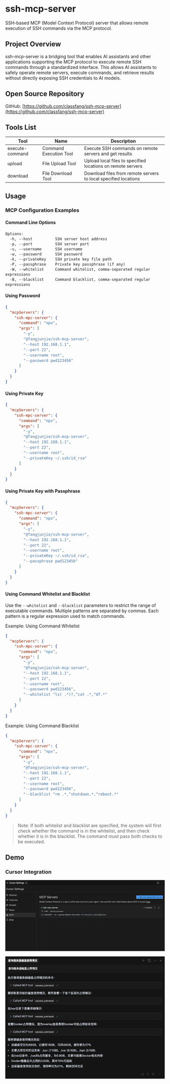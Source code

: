 # ssh-mcp-server

SSH-based MCP (Model Context Protocol) server that allows remote execution of SSH commands via the MCP protocol.

## Project Overview

ssh-mcp-server is a bridging tool that enables AI assistants and other applications supporting the MCP protocol to execute remote SSH commands through a standardized interface. This allows AI assistants to safely operate remote servers, execute commands, and retrieve results without directly exposing SSH credentials to AI models.

## Open Source Repository

GitHub: [https://github.com/classfang/ssh-mcp-server](https://github.com/classfang/ssh-mcp-server)

## Tools List

| Tool | Name | Description |
|---------|-----------|----------|
| execute-command | Command Execution Tool | Execute SSH commands on remote servers and get results |
| upload | File Upload Tool | Upload local files to specified locations on remote servers |
| download | File Download Tool | Download files from remote servers to local specified locations |

## Usage

### MCP Configuration Examples

#### Command Line Options

```text
Options:
  -h, --host          SSH server host address
  -p, --port          SSH server port
  -u, --username      SSH username
  -w, --password      SSH password
  -k, --privateKey    SSH private key file path
  -P, --passphrase    Private key passphrase (if any)
  -W, --whitelist     Command whitelist, comma-separated regular expressions
  -B, --blacklist     Command blacklist, comma-separated regular expressions
```

#### Using Password

```json
{
  "mcpServers": {
    "ssh-mpc-server": {
      "command": "npx",
      "args": [
        "-y",
        "@fangjunjie/ssh-mcp-server",
        "--host 192.168.1.1",
        "--port 22",
        "--username root",
        "--password pwd123456"
      ]
    }
  }
}
```

#### Using Private Key

```json
{
  "mcpServers": {
    "ssh-mpc-server": {
      "command": "npx",
      "args": [
        "-y",
        "@fangjunjie/ssh-mcp-server",
        "--host 192.168.1.1",
        "--port 22",
        "--username root",
        "--privateKey ~/.ssh/id_rsa"
      ]
    }
  }
}
```

#### Using Private Key with Passphrase

```json
{
  "mcpServers": {
    "ssh-mpc-server": {
      "command": "npx",
      "args": [
        "-y",
        "@fangjunjie/ssh-mcp-server",
        "--host 192.168.1.1",
        "--port 22",
        "--username root",
        "--privateKey ~/.ssh/id_rsa",
        "--passphrase pwd123456"
      ]
    }
  }
}
```

#### Using Command Whitelist and Blacklist

Use the `--whitelist` and `--blacklist` parameters to restrict the range of executable commands. Multiple patterns are separated by commas. Each pattern is a regular expression used to match commands.

Example: Using Command Whitelist

```json
{
  "mcpServers": {
    "ssh-mpc-server": {
      "command": "npx",
      "args": [
        "-y",
        "@fangjunjie/ssh-mcp-server",
        "--host 192.168.1.1",
        "--port 22",
        "--username root",
        "--password pwd123456",
        "--whitelist ^ls( .*)?,^cat .*,^df.*"
      ]
    }
  }
}
```

Example: Using Command Blacklist

```json
{
  "mcpServers": {
    "ssh-mpc-server": {
      "command": "npx",
      "args": [
        "-y",
        "@fangjunjie/ssh-mcp-server",
        "--host 192.168.1.1",
        "--port 22",
        "--username root",
        "--password pwd123456",
        "--blacklist ^rm .*,^shutdown.*,^reboot.*"
      ]
    }
  }
}
```

> Note: If both whitelist and blacklist are specified, the system will first check whether the command is in the whitelist, and then check whether it is in the blacklist. The command must pass both checks to be executed.

## Demo

### Cursor Integration

![demo_1.png](images/demo_1.png)

![demo_2.png](images/demo_2.png) 